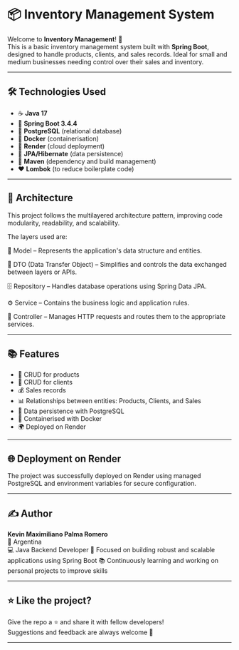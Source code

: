 # 📦 Inventory Management System

Welcome to **Inventory Management**! 🚀  
This is a basic inventory management system built with **Spring Boot**, designed to handle products, clients, and sales records. Ideal for small and medium businesses needing control over their sales and inventory.

---


## 🛠️ Technologies Used

- ☕ **Java 17**
- 🌱 **Spring Boot 3.4.4**
- 🐘 **PostgreSQL** (relational database)
- 🐳 **Docker** (containerisation)
- 🚀 **Render** (cloud deployment)
- 🐘 **JPA/Hibernate** (data persistence)
- 🧪 **Maven** (dependency and build management)
- ❤️ **Lombok** (to reduce boilerplate code)

---


## 🧱 Architecture
This project follows the multilayered architecture pattern, improving code modularity, readability, and scalability.

The layers used are:

🧬 Model – Represents the application's data structure and entities.

🔄 DTO (Data Transfer Object) – Simplifies and controls the data exchanged between layers or APIs.

🗄️ Repository – Handles database operations using Spring Data JPA.

⚙️ Service – Contains the business logic and application rules.

🧭 Controller – Manages HTTP requests and routes them to the appropriate services.

---


## 📚 Features

- 🧾 CRUD for products
- 🧍 CRUD for clients
- 💰 Sales records
- 📊 Relationships between entities: Products, Clients, and Sales
- 💾 Data persistence with PostgreSQL
- 🐳 Containerised with Docker
- 🌍 Deployed on Render

---


## 🌐 Deployment on Render

The project was successfully deployed on Render using managed PostgreSQL and environment variables for secure configuration.

---


## ✍️ Author

**Kevin Maximiliano Palma Romero**  
📍 Argentina  
💻 Java Backend Developer
🎯 Focused on building robust and scalable applications using Spring Boot
📚 Continuously learning and working on personal projects to improve skills

---


## ⭐ Like the project?

Give the repo a ⭐ and share it with fellow developers!  
Suggestions and feedback are always welcome 🤝

---
